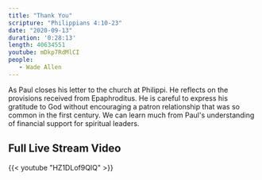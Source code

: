 ```yaml
---
title: "Thank You"
scripture: "Philippians 4:10-23"
date: "2020-09-13"
duration: '0:28:13' 
length: 40634551
youtube: mDkp7RdMlCI
people:
   - Wade Allen
---
```


As Paul closes his letter to the church at Philippi. He reflects on the provisions received from Epaphroditus. He is careful to express his gratitude to God without encouraging a patron relationship that was so common in the first century. We can learn much from Paul's understanding of financial support for spiritual leaders.


## Full Live Stream Video

{{< youtube "HZ1DLof9QIQ" >}}

